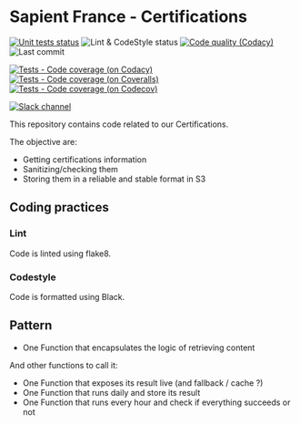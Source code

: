 # Sapient France - Certifications

[![Unit tests status](https://img.shields.io/github/workflow/status/xebia-france/certifications/Kubernetes%20Certifications%20unit%20tests?label=Unit%20tests&logo=github)](https://github.com/xebia-france/certifications/actions?query=workflow%3A%22Unit+Tests%22+branch%3Amaster)
![Lint & CodeStyle status](https://img.shields.io/github/workflow/status/xebia-france/certifications/Lint%20Code%20Base?label=Lint%20%26%20CodeStyle&logo=github)
[![Code quality (Codacy)](https://img.shields.io/codacy/grade/1f244174349d443595675928999e0d1c?label=Code%20quality&logo=codacy)](https://app.codacy.com/gh/xebia-france/certifications/dashboard)
![Last commit](https://img.shields.io/github/last-commit/xebia-france/certifications?logo=github)

[![Tests - Code coverage (on Codacy)](https://img.shields.io/codacy/coverage/1f244174349d443595675928999e0d1c?label=Tests%20coverage&logo=codacy)](https://app.codacy.com/gh/xebia-france/certifications/files)
[![Tests - Code coverage (on Coveralls)](https://img.shields.io/coveralls/github/xebia-france/certifications?label=Tests%20coverage&logo=coveralls)](https://coveralls.io/github/xebia-france/certifications)
[![Tests - Code coverage (on Codecov)](https://img.shields.io/codecov/c/github/xebia-france/certifications?label=Tests%20-%20Code%20coverage&logo=codecov)](https://codecov.io/gh/xebia-france/certifications)

[![Slack channel](https://img.shields.io/badge/Slack-%23xebia--data--driven-red?style=social&logo=slack&logoColor=black)](https://xebiafr.slack.com/archives/C9D5E48F2)

This repository contains code related to our Certifications.

The objective are:

- Getting certifications information
- Sanitizing/checking them
- Storing them in a reliable and stable format in S3

## Coding practices

### Lint

Code is linted using flake8.

### Codestyle

Code is formatted using Black.

## Pattern

- One Function that encapsulates the logic of retrieving content

And other functions to call it:
- One Function that exposes its result live (and fallback / cache ?)
- One Function that runs daily and store its result
- One Function that runs every hour and check if everything succeeds or not
